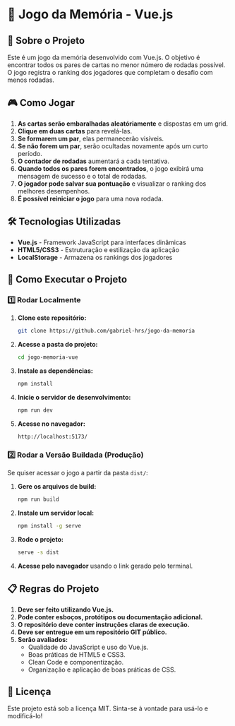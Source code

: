 # 🧠 Jogo da Memória - Vue.js

## 📌 Sobre o Projeto
Este é um jogo da memória desenvolvido com Vue.js. O objetivo é encontrar todos os pares de cartas no menor número de rodadas possível. O jogo registra o ranking dos jogadores que completam o desafio com menos rodadas.

## 🎮 Como Jogar
1. **As cartas serão embaralhadas aleatóriamente** e dispostas em um grid.
2. **Clique em duas cartas** para revelá-las.
3. **Se formarem um par**, elas permanecerão visíveis.
4. **Se não forem um par**, serão ocultadas novamente após um curto período.
5. **O contador de rodadas** aumentará a cada tentativa.
6. **Quando todos os pares forem encontrados**, o jogo exibirá uma mensagem de sucesso e o total de rodadas.
7. **O jogador pode salvar sua pontuação** e visualizar o ranking dos melhores desempenhos.
8. **É possível reiniciar o jogo** para uma nova rodada.

## 🛠 Tecnologias Utilizadas
- **Vue.js** - Framework JavaScript para interfaces dinâmicas
- **HTML5/CSS3** - Estruturação e estilização da aplicação
- **LocalStorage** - Armazena os rankings dos jogadores

## 🚀 Como Executar o Projeto
### 1️⃣ Rodar Localmente
1. **Clone este repositório:**
   ```sh
   git clone https://github.com/gabriel-hrs/jogo-da-memoria
   ```
2. **Acesse a pasta do projeto:**
   ```sh
   cd jogo-memoria-vue
   ```
3. **Instale as dependências:**
   ```sh
   npm install
   ```
4. **Inicie o servidor de desenvolvimento:**
   ```sh
   npm run dev
   ```
5. **Acesse no navegador:**
   ```
   http://localhost:5173/
   ```

### 2️⃣ Rodar a Versão Buildada (Produção)
Se quiser acessar o jogo a partir da pasta `dist/`:
1. **Gere os arquivos de build:**
   ```sh
   npm run build
   ```
2. **Instale um servidor local:**
   ```sh
   npm install -g serve
   ```
3. **Rode o projeto:**
   ```sh
   serve -s dist
   ```
4. **Acesse pelo navegador** usando o link gerado pelo terminal.

## 📋 Regras do Projeto
1. **Deve ser feito utilizando Vue.js.**
2. **Pode conter esboços, protótipos ou documentação adicional.**
3. **O repositório deve conter instruções claras de execução.**
4. **Deve ser entregue em um repositório GIT público.**
5. **Serão avaliados:**
   - Qualidade do JavaScript e uso do Vue.js.
   - Boas práticas de HTML5 e CSS3.
   - Clean Code e componentização.
   - Organização e aplicação de boas práticas de CSS.

## 📜 Licença
Este projeto está sob a licença MIT. Sinta-se à vontade para usá-lo e modificá-lo!